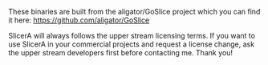 These binaries are built from the aligator/GoSlice project which you can find it here: https://github.com/aligator/GoSlice

SlicerA will always follows the upper stream licensing terms. If you want to use SlicerA in your commercial projects and request a license change, ask the upper stream developers first before contacting me. Thank you!

